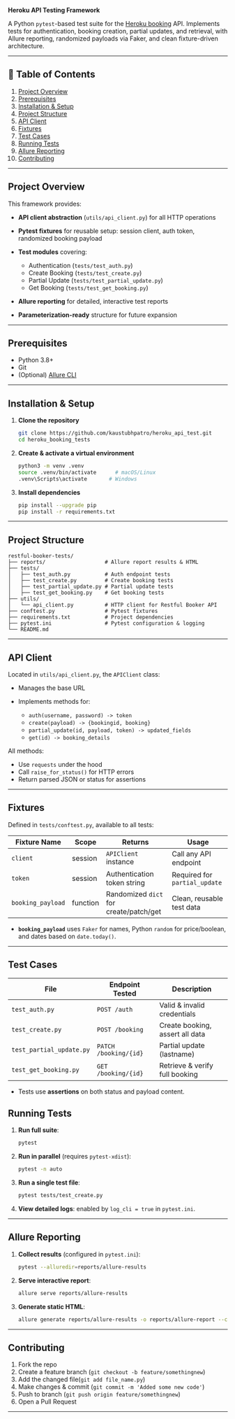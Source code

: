 **Heroku API Testing Framework**

A Python `pytest`-based test suite for the [Heroku booking](https://restful-booker.herokuapp.com) API. Implements tests for authentication, booking creation, partial updates, and retrieval, with Allure reporting, randomized payloads via Faker, and clean fixture-driven architecture.

---

## 📖 Table of Contents

1. [Project Overview](#project-overview)
2. [Prerequisites](#prerequisites)
3. [Installation & Setup](#installation--setup)
4. [Project Structure](#project-structure)
5. [API Client](#api-client)
6. [Fixtures](#fixtures)
7. [Test Cases](#test-cases)
8. [Running Tests](#running-tests)
9. [Allure Reporting](#allure-reporting)
10. [Contributing](#contributing)

---

## Project Overview

This framework provides:

* **API client abstraction** (`utils/api_client.py`) for all HTTP operations
* **Pytest fixtures** for reusable setup: session client, auth token, randomized booking payload
* **Test modules** covering:

  * Authentication (`tests/test_auth.py`)
  * Create Booking (`tests/test_create.py`)
  * Partial Update (`tests/test_partial_update.py`)
  * Get Booking (`tests/test_get_booking.py`)
* **Allure reporting** for detailed, interactive test reports
* **Parameterization-ready** structure for future expansion

---

## Prerequisites

* Python 3.8+
* Git
* (Optional) [Allure CLI](https://docs.qameta.io/allure/)

---

## Installation & Setup

1. **Clone the repository**

   ```bash
   git clone https://github.com/kaustubhpatro/heroku_api_test.git
   cd heroku_booking_tests
   ```

2. **Create & activate a virtual environment**

   ```bash
   python3 -m venv .venv
   source .venv/bin/activate      # macOS/Linux
   .venv\Scripts\activate       # Windows
   ```

3. **Install dependencies**

   ```bash
   pip install --upgrade pip
   pip install -r requirements.txt
   ```

---

## Project Structure

```text
restful-booker-tests/
├── reports/                   # Allure report results & HTML
├── tests/
│   ├── test_auth.py           # Auth endpoint tests
│   ├── test_create.py         # Create booking tests
│   ├── test_partial_update.py # Partial update tests
│   ├── test_get_booking.py    # Get booking tests
├── utils/
│   └── api_client.py          # HTTP client for Restful Booker API
├── conftest.py                # Pytest fixtures
├── requirements.txt           # Project dependencies
├── pytest.ini                 # Pytest configuration & logging
└── README.md                  
```

---

## API Client

Located in `utils/api_client.py`, the `APIClient` class:

* Manages the base URL
* Implements methods for:

  * `auth(username, password) -> token`
  * `create(payload) -> {bookingid, booking}`
  * `partial_update(id, payload, token) -> updated_fields`
  * `get(id) -> booking_details`

All methods:

* Use `requests` under the hood
* Call `raise_for_status()` for HTTP errors
* Return parsed JSON or status for assertions

---

## Fixtures

Defined in `tests/conftest.py`, available to all tests:

| Fixture Name      | Scope    | Returns                                | Usage                                    |
| ----------------- | -------- | -------------------------------------- | ---------------------------------------- |
| `client`          | session  | `APIClient` instance                   | Call any API endpoint                    |
| `token`           | session  | Authentication token string            | Required for `partial_update`|
| `booking_payload` | function | Randomized `dict` for create/patch/get | Clean, reusable test data                |

* **`booking_payload`** uses `Faker` for names, Python `random` for price/boolean, and dates based on `date.today()`.

---

## Test Cases

| File                     | Endpoint Tested        | Description                     |
| ------------------------ | ---------------------- | ------------------------------- |
| `test_auth.py`           | `POST /auth`           | Valid & invalid credentials     |
| `test_create.py`         | `POST /booking`        | Create booking, assert all data |
| `test_partial_update.py` | `PATCH /booking/{id}`  | Partial update (lastname)       |
| `test_get_booking.py`    | `GET /booking/{id}`    | Retrieve & verify full booking  |
* Tests use **assertions** on both status and payload content.

## Running Tests

1. **Run full suite**:

   ```bash
   pytest
   ```

2. **Run in parallel** (requires `pytest-xdist`):

   ```bash
   pytest -n auto
   ```

3. **Run a single test file**:

   ```bash
   pytest tests/test_create.py
   ```

4. **View detailed logs**: enabled by `log_cli = true` in `pytest.ini`.

---

## Allure Reporting

1. **Collect results** (configured in `pytest.ini`):

   ```bash
   pytest --alluredir=reports/allure-results
   ```

2. **Serve interactive report**:

   ```bash
   allure serve reports/allure-results
   ```

3. **Generate static HTML**:

   ```bash
   allure generate reports/allure-results -o reports/allure-report --clean
   ```

---

## Contributing

1. Fork the repo
2. Create a feature branch (`git checkout -b feature/somethingnew`)
3. Add the changed file(`git add file_name.py`)
4. Make changes & commit (`git commit -m 'Added some new code'`)
5. Push to branch (`git push origin feature/somethingnew`)
6. Open a Pull Request

---